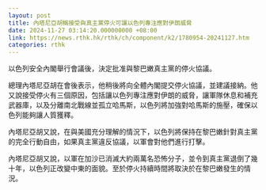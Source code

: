 ```yaml
---
layout: post
title: 內塔尼亞胡稱接受與真主黨停火可讓以色列專注應對伊朗威脅
date: 2024-11-27 03:14:20.000000000 +08:00
link: https://news.rthk.hk/rthk/ch/component/k2/1780954-20241127.htm
categories: rthk
---
```


以色列安全內閣舉行會議後，決定批准與黎巴嫩真主黨的停火協議。

總理內塔尼亞胡在會後表示，他稍後將向全體內閣提交停火協議，並建議接納。他又說接受停火有三個原因，包括讓以色列專注應對伊朗的威脅，讓軍隊休息和補充武器庫，以及分離南北戰線並孤立哈馬斯，以色列將加強對哈馬斯的施壓，確保以色列能夠讓人質獲釋。

內塔尼亞胡又說，在與美國充分理解的情況下，以色列將保持在黎巴嫩針對真主黨的完全行動自由，如果真主黨違反協議，以軍會對他們進行打擊。

內塔尼亞胡又說，以軍在加沙已消滅大約兩萬名恐怖分子，並令到真主黨退倒了幾十年，以色列正改變中東的面貌。至於停火持續時間將取決於在黎巴嫩發生的情況。
